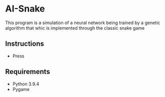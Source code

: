 # AI-Snake
This program is a simulation of a neural network being trained by a genetic algorithm that whic is implemented through the classic snake game 
## Instructions
- Press 

## Requirements
- Python 3.9.4
- Pygame
